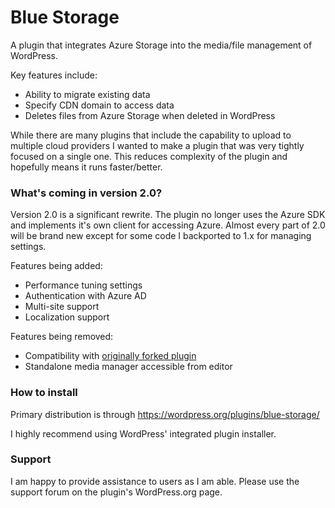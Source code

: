 # Blue Storage
A plugin that integrates Azure Storage into the media/file management of WordPress.

Key features include:
* Ability to migrate existing data
* Specify CDN domain to access data
* Deletes files from Azure Storage when deleted in WordPress

While there are many plugins that include the capability to upload to multiple cloud providers I wanted to make a plugin
that was very tightly focused on a single one. This reduces complexity of the plugin and hopefully means it runs
faster/better.

### What's coming in version 2.0?
Version 2.0 is a significant rewrite. The plugin no longer uses the Azure SDK and implements it's own client for
accessing Azure. Almost every part of 2.0 will be brand new except for some code I backported to 1.x for managing
settings.

Features being added:
* Performance tuning settings
* Authentication with Azure AD
* Multi-site support
* Localization support

Features being removed:
* Compatibility with [originally forked plugin](https://wordpress.org/plugins/windows-azure-storage/)
* Standalone media manager accessible from editor

### How to install
Primary distribution is through https://wordpress.org/plugins/blue-storage/

I highly recommend using WordPress' integrated plugin installer.

### Support
I am happy to provide assistance to users as I am able. Please use the support forum on the plugin's WordPress.org page.
